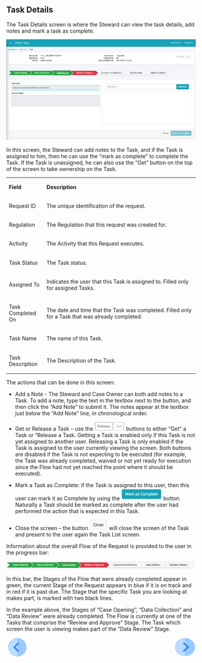 ## Task Details

The Task Details screen is where the Steward can view the task details, add notes and mark a task as complete. 

 ![image](/articles/DPM/images/Figure_45_Task_Details.png)

In this screen, the Steward can add notes to the Task, and if the Task is assigned to him, then he can use the “mark as complete” to complete the Task. If the Task is unassigned, he can also use the “Get” button on the top of the screen to take ownership on the Task.  

<table>
<tbody>
<tr>
<td width="100">
<p><strong>Field</strong></p>
</td>
<td width="800">
<p><strong>Description</strong></p>
</td>
</tr>
<tr>
<td width="100">
<p>Request ID</p>
</td>
<td width="800">
<p>The unique identification of the request.</p>
</td>
</tr>
<tr>
<td width="100">
<p>Regulation</p>
</td>
<td width="800">
<p>The Regulation that this request was created for.</p>
</td>
</tr>
<tr>
<td width="100">
<p>Activity</p>
</td>
<td width="800">
<p>The Activity that this Request executes.</p>
</td>
</tr>
<tr>
<td width="100">
<p>Task Status</p>
</td>
<td width="800">
<p>The Task status.</p>
</td>
</tr>
<tr>
<td width="100">
<p>Assigned To</p>
</td>
<td width="800">
<p>Indicates the user that this Task is assigned to. Filled only for assigned Tasks.</p>
</td>
</tr>
<tr>
<td width="100">
<p>Task Completed On</p>
</td>
<td width="800">
<p>The date and time that the Task was completed. Filled only for a Task that was already completed.</p>
</td>
</tr>
<tr>
<td width="100">
<p>Task Name</p>
</td>
<td width="800">
<p>The name of this Task.</p>
</td>
</tr>
<tr>
<td width="100">
<p>Task Description</p>
</td>
<td width="800">
<p>The Description of the Task.</p>
</td>
</tr>
</tbody>
</table>

The actions that can be done in this screen: 

- Add a Note - The Steward and Case Owner can both add notes to a Task.  To add a note, type the text in the textbox next to the button, and then click the “Add Note” to submit it. The notes appear at the textbox just below the “Add Note” line, in chronological order.

- Get or Release a Task – use the    ![image](/articles/DPM/images/Figure_45_a_release_get_icon.png) buttons to either “Get” a Task or “Release a Task. Getting a Task is enabled only if this Task is not yet assigned to another user. Releasing a Task is only enabled if the Task is assigned to the user currently viewing the screen. Both buttons are disabled if the Task is not expecting to be executed (for example, the Task was already completed, waived or not yet ready for execution since the Flow had not yet reached the point where it should be executed).

- Mark a Task as Complete: if the Task is assigned to this user, then this user can mark it as Complete by using the  ![image](/articles/DPM/images/Figure_45_b_mark_as_complete_icon.png)  button. Naturally a Task should be marked as complete after the user had performed the action that is expected in this Task. 

- Close the screen – the button ![image](/articles/DPM/images/Figure_45_c_close_icon.png)  will close the screen of the Task and present to the user again the Task List screen.

Information about the overall Flow of the Request is provided to the user in the progress bar: 

![image](/articles/DPM/images/Figure_45_d_Flow_detail.png)

In this bar, the Stages of the Flow that were already completed appear in green, the current Stage of the Request appears in blue if it is on track and in red if it is past due. The Stage that the specific Task you are looking at makes part, is marked with two black lines. 

In the example above, the Stages of “Case Opening”, “Data Collection” and “Data Review” were already completed. The Flow is currently at one of the Tasks that comprise the “Review and Approve” Stage. The Task which screen the user is viewing makes part of the “Data Review” Stage.

[![Previous](/articles/DPM/images/Previous.png)](/articles/DPM/05_Steward_User_Interface/07_Steward_User_Interface_Execution.md)[<img align="right" width="60" height="54" src="/articles/DPM/images/Next.png">](/articles/DPM/05_Steward_User_Interface/README.md)

